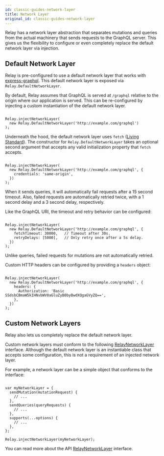```yaml
---
id: classic-guides-network-layer
title: Network Layer
original_id: classic-guides-network-layer
---
```

Relay has a network layer abstraction that separates mutations and queries from the actual machinery that sends requests to the GraphQL server. This gives us the flexibility to configure or even completely replace the default network layer via injection.

## Default Network Layer

Relay is pre-configured to use a default network layer that works with [express-graphql](https://github.com/graphql/express-graphql). This default network layer is exposed via `Relay.DefaultNetworkLayer`.

By default, Relay assumes that GraphQL is served at `/graphql` relative to the origin where our application is served. This can be re-configured by injecting a custom instantiation of the default network layer.

```

Relay.injectNetworkLayer(
  new Relay.DefaultNetworkLayer('http://example.com/graphql')
);

```

Underneath the hood, the default network layer uses `fetch` ([Living Standard](https://fetch.spec.whatwg.org)). The constructor for `Relay.DefaultNetworkLayer` takes an optional second argument that accepts any valid initialization property that `fetch` accepts.

```{"{"}3{"}"}

Relay.injectNetworkLayer(
  new Relay.DefaultNetworkLayer('http://example.com/graphql', {
    credentials: 'same-origin',
  })
);

```

When it sends queries, it will automatically fail requests after a 15 second timeout. Also, failed requests are automatically retried twice, with a 1 second delay and a 3 second delay, respectively.

Like the GraphQL URI, the timeout and retry behavior can be configured:

```{"{"}3-4{"}"}

Relay.injectNetworkLayer(
  new Relay.DefaultNetworkLayer('http://example.com/graphql', {
    fetchTimeout: 30000,   // Timeout after 30s.
    retryDelays: [5000],   // Only retry once after a 5s delay.
  })
);

```

Unlike queries, failed requests for mutations are not automatically retried.

Custom HTTP headers can be configured by providing a `headers` object:

```{"{"}3-5{"}"}

Relay.injectNetworkLayer(
  new Relay.DefaultNetworkLayer('http://example.com/graphql', {
    headers: {
      Authorization: 'Basic SSdsbCBmaW5kIHNvbWV0aGluZyB0byBwdXQgaGVyZQ==',
    },
  })
);

```

## Custom Network Layers

Relay also lets us completely replace the default network layer.

Custom network layers must conform to the following [RelayNetworkLayer](interfaces-relay-network-layer.html) interface. Although the default network layer is an instantiable class that accepts some configuration, this is not a requirement of an injected network layer.

For example, a network layer can be a simple object that conforms to the interface:

```

var myNetworkLayer = {
  sendMutation(mutationRequest) {
    // ...
  },
  sendQueries(queryRequests) {
    // ...
  },
  supports(...options) {
    // ...
  },
};

Relay.injectNetworkLayer(myNetworkLayer);

```

You can read more about the API [RelayNetworkLayer](interfaces-relay-network-layer.html) interface.

